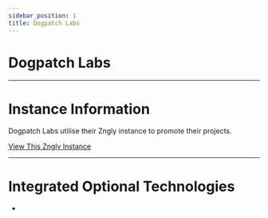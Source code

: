 ```yaml
---
sidebar_position: 1
title: Dogpatch Labs
---
```


# Dogpatch Labs
---

# Instance Information

Dogpatch Labs utilise their Zngly instance to promote their projects.

<a href="https://dplabs.wpengine.com/" target="_blank">View This Zngly Instance</a>

---

# Integrated Optional Technologies

- 
